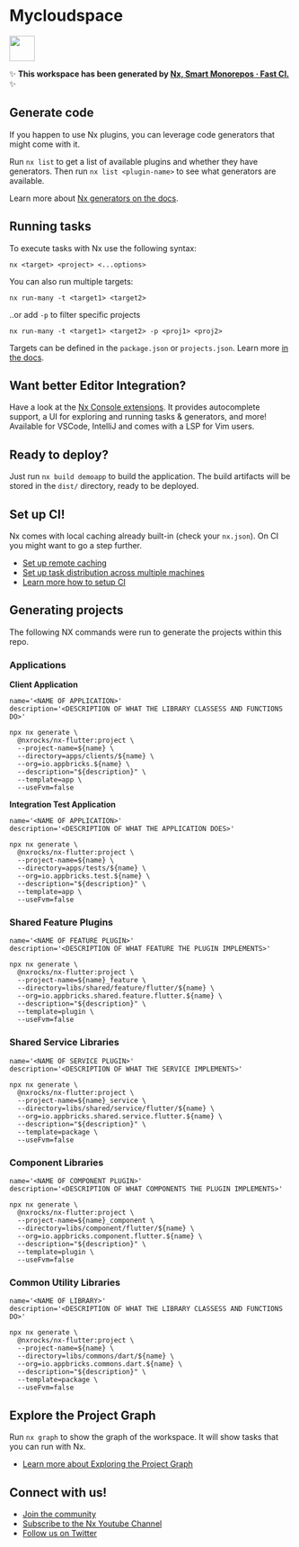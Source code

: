 # Mycloudspace

<a alt="Nx logo" href="https://nx.dev" target="_blank" rel="noreferrer"><img src="https://raw.githubusercontent.com/nrwl/nx/master/images/nx-logo.png" width="45"></a>

✨ **This workspace has been generated by [Nx, Smart Monorepos · Fast CI.](https://nx.dev)** ✨

## Generate code

If you happen to use Nx plugins, you can leverage code generators that might come with it.

Run `nx list` to get a list of available plugins and whether they have generators. Then run `nx list <plugin-name>` to see what generators are available.

Learn more about [Nx generators on the docs](https://nx.dev/features/generate-code).

## Running tasks

To execute tasks with Nx use the following syntax:

```
nx <target> <project> <...options>
```

You can also run multiple targets:

```
nx run-many -t <target1> <target2>
```

..or add `-p` to filter specific projects

```
nx run-many -t <target1> <target2> -p <proj1> <proj2>
```

Targets can be defined in the `package.json` or `projects.json`. Learn more [in the docs](https://nx.dev/features/run-tasks).

## Want better Editor Integration?

Have a look at the [Nx Console extensions](https://nx.dev/nx-console). It provides autocomplete support, a UI for exploring and running tasks & generators, and more! Available for VSCode, IntelliJ and comes with a LSP for Vim users.

## Ready to deploy?

Just run `nx build demoapp` to build the application. The build artifacts will be stored in the `dist/` directory, ready to be deployed.

## Set up CI!

Nx comes with local caching already built-in (check your `nx.json`). On CI you might want to go a step further.

- [Set up remote caching](https://nx.dev/features/share-your-cache)
- [Set up task distribution across multiple machines](https://nx.dev/nx-cloud/features/distribute-task-execution)
- [Learn more how to setup CI](https://nx.dev/recipes/ci)

## Generating projects

The following NX commands were run to generate the projects within this repo.

### Applications

**Client Application**

```
name='<NAME OF APPLICATION>'
description='<DESCRIPTION OF WHAT THE LIBRARY CLASSESS AND FUNCTIONS DO>'

npx nx generate \
  @nxrocks/nx-flutter:project \
  --project-name=${name} \
  --directory=apps/clients/${name} \
  --org=io.appbricks.${name} \
  --description="${description}" \
  --template=app \
  --useFvm=false
```

**Integration Test Application**

```
name='<NAME OF APPLICATION>'
description='<DESCRIPTION OF WHAT THE APPLICATION DOES>'

npx nx generate \
  @nxrocks/nx-flutter:project \
  --project-name=${name} \
  --directory=apps/tests/${name} \
  --org=io.appbricks.test.${name} \
  --description="${description}" \
  --template=app \
  --useFvm=false
```

### Shared Feature Plugins

```
name='<NAME OF FEATURE PLUGIN>'
description='<DESCRIPTION OF WHAT FEATURE THE PLUGIN IMPLEMENTS>'

npx nx generate \
  @nxrocks/nx-flutter:project \
  --project-name=${name}_feature \
  --directory=libs/shared/feature/flutter/${name} \
  --org=io.appbricks.shared.feature.flutter.${name} \
  --description="${description}" \
  --template=plugin \
  --useFvm=false
```

### Shared Service Libraries

```
name='<NAME OF SERVICE PLUGIN>'
description='<DESCRIPTION OF WHAT THE SERVICE IMPLEMENTS>'

npx nx generate \
  @nxrocks/nx-flutter:project \
  --project-name=${name}_service \
  --directory=libs/shared/service/flutter/${name} \
  --org=io.appbricks.shared.service.flutter.${name} \
  --description="${description}" \
  --template=package \
  --useFvm=false
```

### Component Libraries

```
name='<NAME OF COMPONENT PLUGIN>'
description='<DESCRIPTION OF WHAT COMPONENTS THE PLUGIN IMPLEMENTS>'

npx nx generate \
  @nxrocks/nx-flutter:project \
  --project-name=${name}_component \
  --directory=libs/component/flutter/${name} \
  --org=io.appbricks.component.flutter.${name} \
  --description="${description}" \
  --template=plugin \
  --useFvm=false
```

### Common Utility Libraries

```
name='<NAME OF LIBRARY>'
description='<DESCRIPTION OF WHAT THE LIBRARY CLASSESS AND FUNCTIONS DO>'

npx nx generate \
  @nxrocks/nx-flutter:project \
  --project-name=${name} \
  --directory=libs/commons/dart/${name} \
  --org=io.appbricks.commons.dart.${name} \
  --description="${description}" \
  --template=package \
  --useFvm=false
```

## Explore the Project Graph

Run `nx graph` to show the graph of the workspace.
It will show tasks that you can run with Nx.

- [Learn more about Exploring the Project Graph](https://nx.dev/core-features/explore-graph)

## Connect with us!

- [Join the community](https://nx.dev/community)
- [Subscribe to the Nx Youtube Channel](https://www.youtube.com/@nxdevtools)
- [Follow us on Twitter](https://twitter.com/nxdevtools)
